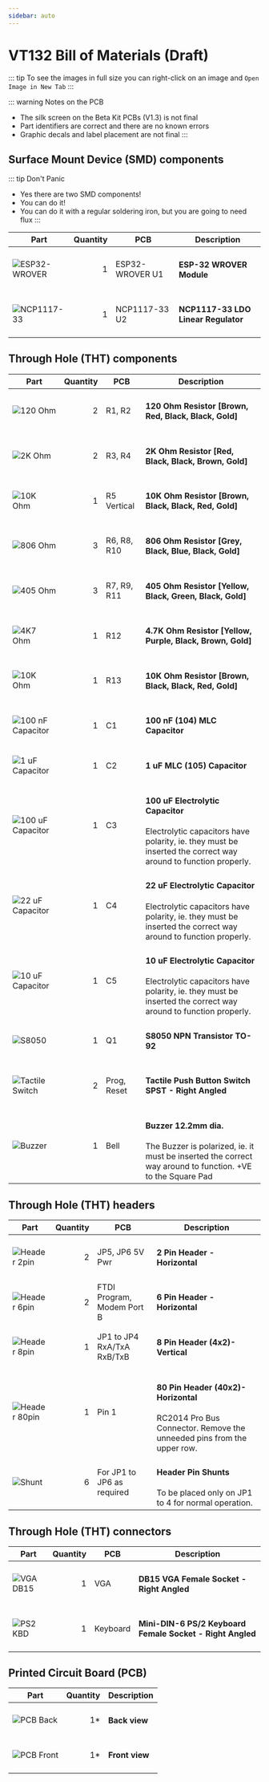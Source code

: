 ```yaml
---
sidebar: auto
---
```


# VT132 Bill of Materials (Draft)

::: tip
To see the images in full size you can right-click on an image and `Open Image in New Tab`
:::

::: warning Notes on the PCB

- The silk screen on the Beta Kit PCBs (V1.3) is not final
- Part identifiers are correct and there are no known errors
- Graphic decals and label placement are not final
:::

## Surface Mount Device (SMD) components

::: tip Don't Panic

- Yes there are two SMD components!
- You can do it!
- You can do it with a regular soldering iron, but you are going to need flux
:::

| Part | Quantity | PCB | Description |
| ---- | --------:| --- | ----------- |
| ![ESP32-WROVER](./parts/WROVER.png) | 1 | ESP32-WROVER U1 | <h4>ESP-32 WROVER Module</h4> |
| ![NCP1117-33](./parts/LDO.png) | 1 | NCP1117-33 U2 | <h4>NCP1117-33 LDO Linear Regulator</h4> |

## Through Hole (THT) components

| Part | Quantity | PCB | Description |
| ---- | --------:| --- | ----------- |
| ![120 Ohm](./parts/RES_120.png) | 2 |  R1, R2 | <h4>120 Ohm Resistor [Brown, Red, Black, Black, Gold]</h4> |
| ![2K Ohm](./parts/RES_2K.png) | 2 |  R3, R4 | <h4>2K Ohm Resistor [Red, Black, Black, Brown, Gold]</h4> |
| ![10K Ohm](./parts/RES_10K.png) | 1 |  R5 Vertical | <h4>10K Ohm Resistor [Brown, Black, Black, Red, Gold]</h4> |
| ![806 Ohm](./parts/RES_806.png) | 3 |  R6, R8, R10 | <h4>806 Ohm Resistor [Grey, Black, Blue, Black, Gold]</h4> |
| ![405 Ohm](./parts/RES_405.png) | 3 |  R7, R9, R11 | <h4>405 Ohm Resistor [Yellow, Black, Green, Black, Gold]</h4> |
| ![4K7 Ohm](./parts/RES_4K7.png) | 1 |  R12 | <h4>4.7K Ohm Resistor [Yellow, Purple, Black, Brown, Gold]</h4> |
| ![10K Ohm](./parts/RES_10K.png) | 1 |  R13 | <h4>10K Ohm Resistor [Brown, Black, Black, Red, Gold]</h4> |
| ![100 nF Capacitor](./parts/CAP_104.png) | 1 |  C1 | <h4>100 nF (104) MLC Capacitor</h4> |
| ![1 uF Capacitor](./parts/CAP_105.png) | 1 |  C2 | <h4>1 uF MLC (105) Capacitor</h4> |
| ![100 uF Capacitor](./parts/CAP_100uF.png) | 1 |  C3 | <h4>100 uF Electrolytic Capacitor</h4> Electrolytic capacitors have polarity, ie. they must be inserted the correct way around to function properly.|
| ![22 uF Capacitor](./parts/CAP_22uF.png) | 1 |  C4 | <h4>22 uF Electrolytic Capacitor</h4> Electrolytic capacitors have polarity, ie. they must be inserted the correct way around to function properly.|
| ![10 uF Capacitor](./parts/CAP_10uF.png) | 1 |  C5 | <h4>10 uF Electrolytic Capacitor</h4> Electrolytic capacitors have polarity, ie. they must be inserted the correct way around to function properly.|
| ![S8050](./parts/S8050.png) | 1 |  Q1 | <h4>S8050 NPN Transistor TO-92</h4> |
| ![Tactile Switch](./parts/TACTILE_SW.png) | 2 |  Prog, Reset | <h4>Tactile Push Button Switch SPST - Right Angled</h4> |
| ![Buzzer](./parts/Buzzer.png) | 1 |  Bell | <h4>Buzzer 12.2mm dia.</h4> The Buzzer is polarized, ie. it must be inserted the correct way around to function. +VE to the Square Pad |

## Through Hole (THT) headers

| Part | Quantity | PCB | Description |
| ---- | --------:| --- | ----------- |
| ![Header 2pin](./parts/CNX_2RA.png) | 2 |  JP5, JP6 5V Pwr | <h4>2 Pin Header - Horizontal</h4> |
| ![Header 6pin](./parts/CNX_6RA.png) | 2 |  FTDI Program, Modem Port B | <h4>6 Pin Header - Horizontal</h4> |
| ![Header 8pin](./parts/CNX_4X2.png) | 1 |  JP1 to JP4 RxA/TxA RxB/TxB | <h4>8 Pin Header (4x2)- Vertical</h4> |
| ![Header 80pin](./parts/CNX_40X2RA.png) | 1 |  Pin 1 | <h4>80 Pin Header (40x2)- Horizontal</h4> RC2014 Pro Bus Connector. Remove the unneeded pins from the upper row. |
| ![Shunt](./parts/SHUNT.png) | 6 |  For JP1 to JP6 as required | <h4>Header Pin Shunts</h4> To be placed only on JP1 to 4 for normal operation. |

## Through Hole (THT) connectors

| Part | Quantity | PCB | Description |
| ---- | --------:| --- | ----------- |
| ![VGA DB15](./parts/VGA_SOCKET.png) | 1 |  VGA | <h4>DB15 VGA Female Socket - Right Angled</h4> |
| ![PS2 KBD](./parts/PS2_SOCKET.png) | 1 |  Keyboard | <h4>Mini-DIN-6 PS/2 Keyboard Female Socket - Right Angled</h4> |

## Printed Circuit Board (PCB)

| Part | Quantity | Description |
| ---- | --------:| ----------- |
| ![PCB Back](./parts/PCB_BACK.png) | 1* | <h4>Back view</h4> |
| ![PCB Front](./parts/PCB_FRONT.png) | 1* | <h4>Front view</h4> |

